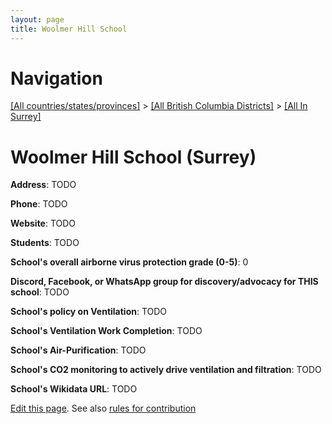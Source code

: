 ```yaml
---
layout: page
title: Woolmer Hill School
---
```

# Navigation

[[All countries/states/provinces]](../../..) > [[All British Columbia Districts]](../..) > [[All In Surrey]](..)

# Woolmer Hill School (Surrey)

**Address**: TODO

**Phone**: TODO

**Website**: TODO

**Students**: TODO

**School's overall airborne virus protection grade (0-5)**: 0

**Discord, Facebook, or WhatsApp group for discovery/advocacy for THIS school**: TODO

**School's policy on Ventilation**: TODO

**School's Ventilation Work Completion**: TODO

**School's Air-Purification**: TODO

**School's CO2 monitoring to actively drive ventilation and filtration**: TODO

**School's Wikidata URL**: TODO


[Edit this page](https://github.com/ventilate-schools/BC/edit/main/./Surrey/Woolmer_Hill_School.md). See also [rules for contribution](../../../contribution-rules/)